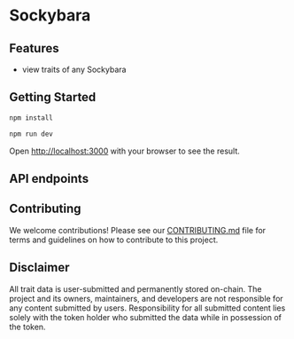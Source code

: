 # Sockybara

## Features
- view traits of any Sockybara

## Getting Started

```bash
npm install
```

```bash
npm run dev
```

Open [http://localhost:3000](http://localhost:3000) with your browser to see the result.

## API endpoints

## Contributing

We welcome contributions! Please see our [CONTRIBUTING.md](CONTRIBUTING.md) file for terms and guidelines on how to contribute to this project.

## Disclaimer

All trait data is user-submitted and permanently stored on-chain. The project and its owners, maintainers, and developers are not responsible for any content submitted by users. Responsibility for all submitted content lies solely with the token holder who submitted the data while in possession of the token.